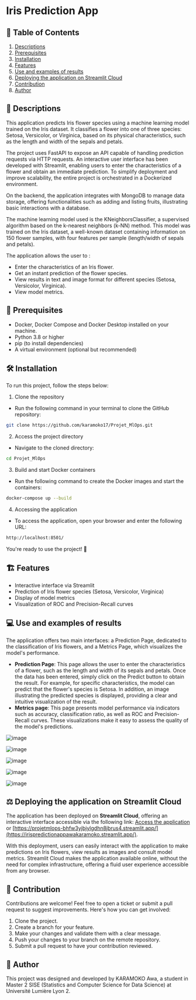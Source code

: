 # Iris Prediction App


## 📖 **Table of Contents**
1. [Descriptions](#descriptions)
2. [Prerequisites](#Prerequisites)
3. [Installation](#Installation)
4. [Features](#Features)
5. [Use and examples of results](#Use-and-examples-of-results)
6. [Deploying the application on Streamlit Cloud](#Deploying-the-application-on-Streamlit-Cloud)
7. [Contribution](#Contribution)
8. [Author](#Author)

<h2 id="Descriptions">🧩 Descriptions</h2>

This application predicts Iris flower species using a machine learning model trained on the Iris dataset. It classifies a flower into one of three species: Setosa, Versicolor, or Virginica, based on its physical characteristics, such as the length and width of the sepals and petals.

The project uses FastAPI to expose an API capable of handling prediction requests via HTTP requests. An interactive user interface has been developed with Streamlit, enabling users to enter the characteristics of a flower and obtain an immediate prediction. To simplify deployment and improve scalability, the entire project is orchestrated in a Dockerized environment.

On the backend, the application integrates with MongoDB to manage data storage, offering functionalities such as adding and listing fruits, illustrating basic interactions with a database.

The machine learning model used is the KNeighborsClassifier, a supervised algorithm based on the k-nearest neighbors (k-NN) method. This model was trained on the Iris dataset, a well-known dataset containing information on 150 flower samples, with four features per sample (length/width of sepals and petals). 

The application allows the user to :

- Enter the characteristics of an Iris flower.
- Get an instant prediction of the flower species.
- View results in text and image format for different species (Setosa, Versicolor, Virginica).
- View model metrics.

<h2 id="Prerequisites">🤖 Prerequisites</h2>

- Docker, Docker Compose and Docker Desktop installed on your machine.
- Python 3.8 or higher
- pip (to install dependencies)
- A virtual environment (optional but recommended)

<h2 id="Installation">🛠️ Installation</h2>

To run this project, follow the steps below:
1. Clone the repository
- Run the following command in your terminal to clone the GitHub repository:
```bash
git clone https://github.com/karamoko17/Projet_MlOps.git
```

2. Access the project directory
- Navigate to the cloned directory:
```bash
cd Projet_MlOps
```

3. Build and start Docker containers
- Run the following command to create the Docker images and start the containers:
```bash
docker-compose up --build  
```

4. Accessing the application
- To access the application, open your browser and enter the following URL:
```bash
http://localhost:8501/
```

You're ready to use the project! 🚀


<h2 id="Features">🏗️ Features</h2>

- Interactive interface via Streamlit
- Prediction of Iris flower species (Setosa, Versicolor, Virginica)
- Display of model metrics
- Visualization of ROC and Precision-Recall curves

<h2 id="Use-and-examples-of-results">💻 Use and examples of results</h2>

The application offers two main interfaces: a Prediction Page, dedicated to the classification of Iris flowers, and a Metrics Page, which visualizes the model's performance.

- **Prediction Page**: This page allows the user to enter the characteristics of a flower, such as the length and width of its sepals and petals. Once the data has been entered, simply click on the Predict button to obtain the result. For example, for specific characteristics, the model can predict that the flower's species is Setosa. In addition, an image illustrating the predicted species is displayed, providing a clear and intuitive visualization of the result.
- **Metrics page**: This page presents model performance via indicators such as accuracy, classification ratio, as well as ROC and Precision-Recall curves. These visualizations make it easy to assess the quality of the model's predictions.

![image](https://github.com/user-attachments/assets/31e87730-aaec-4e3f-99f5-07015e33ceb1)

![image](https://github.com/user-attachments/assets/f98b4f91-bc38-4d6d-9f20-ad40c0bb18be)

![image](https://github.com/user-attachments/assets/190b0859-fc25-4d15-ba4f-74527b0a6c6d)

![image](https://github.com/user-attachments/assets/443a536d-b2ed-4e33-9db9-a9f232017d63)

![image](https://github.com/user-attachments/assets/7f14346a-5ced-495a-8b1c-0fac446f7d0f)


<h2 id="Deploying-the-application-on-Streamlit-Cloud">⚖️ Deploying the application on Streamlit Cloud</h2>

The application has been deployed on **Streamlit Cloud**, offering an interactive interface accessible via the following link: [Access the application](https://irispredictionappawakaramoko.streamlit.app/) or [https://projetmlops-bhfw3yjbjylgdhn8jbrus4.streamlit.app/](https://irispredictionappawakaramoko.streamlit.app/). 

With this deployment, users can easily interact with the application to make predictions on Iris flowers, view results as images and consult model metrics. Streamlit Cloud makes the application available online, without the need for complex infrastructure, offering a fluid user experience accessible from any browser.

<h2 id="Contribution">🤝 Contribution</h2>

Contributions are welcome! Feel free to open a ticket or submit a pull request to suggest improvements. Here's how you can get involved:

1. Clone the project.
2. Create a branch for your feature.
3. Make your changes and validate them with a clear message.
4. Push your changes to your branch on the remote repository.  
5. Submit a pull request to have your contribution reviewed.

<h2 id="Author">🎯 Author</h2> 
This project was designed and developed by KARAMOKO Awa, a student in Master 2 SISE (Statistics and Computer Science for Data Science) at Université Lumière Lyon 2.
